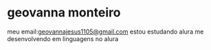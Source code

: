 # geovanna monteiro
meu email:geovannajesus1105@gmail.com
estou estudando alura
me desenvolvendo em linguagens no alura
